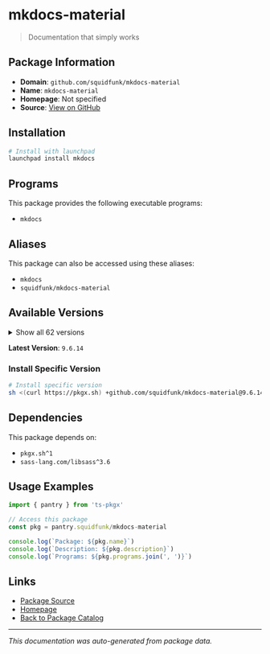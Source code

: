 # mkdocs-material

> Documentation that simply works

## Package Information

- **Domain**: `github.com/squidfunk/mkdocs-material`
- **Name**: `mkdocs-material`
- **Homepage**: Not specified
- **Source**: [View on GitHub](https://github.com/pkgxdev/pantry/tree/main/projects/github.com/squidfunk/mkdocs-material/package.yml)

## Installation

```bash
# Install with launchpad
launchpad install mkdocs
```

## Programs

This package provides the following executable programs:

- `mkdocs`

## Aliases

This package can also be accessed using these aliases:

- `mkdocs`
- `squidfunk/mkdocs-material`

## Available Versions

<details>
<summary>Show all 62 versions</summary>

- `9.6.14`, `9.6.13`, `9.6.12`, `9.6.11`, `9.6.10`
- `9.6.9`, `9.6.8`, `9.6.7`, `9.6.6`, `9.6.5`
- `9.6.4`, `9.6.3`, `9.6.2`, `9.6.1`, `9.6.0`
- `9.5.50`, `9.5.49`, `9.5.48`, `9.5.47`, `9.5.46`
- `9.5.45`, `9.5.44`, `9.5.43`, `9.5.42`, `9.5.41`
- `9.5.40`, `9.5.39`, `9.5.38`, `9.5.37`, `9.5.36`
- `9.5.35`, `9.5.34`, `9.5.33`, `9.5.32`, `9.5.31`
- `9.5.30`, `9.5.29`, `9.5.28`, `9.5.27`, `9.5.26`
- `9.5.25`, `9.5.24`, `9.5.23`, `9.5.22`, `9.5.21`
- `9.5.20`, `9.5.19`, `9.5.18`, `9.5.17`, `9.5.16`
- `9.5.15`, `9.5.14`, `9.5.13`, `9.5.12`, `9.5.11`
- `9.5.10`, `9.5.9`, `9.5.8`, `9.5.7`, `9.5.6`
- `9.5.5`, `9.5.4`

</details>

**Latest Version**: `9.6.14`

### Install Specific Version

```bash
# Install specific version
sh <(curl https://pkgx.sh) +github.com/squidfunk/mkdocs-material@9.6.14 -- $SHELL -i
```

## Dependencies

This package depends on:

- `pkgx.sh^1`
- `sass-lang.com/libsass^3.6`

## Usage Examples

```typescript
import { pantry } from 'ts-pkgx'

// Access this package
const pkg = pantry.squidfunk/mkdocs-material

console.log(`Package: ${pkg.name}`)
console.log(`Description: ${pkg.description}`)
console.log(`Programs: ${pkg.programs.join(', ')}`)
```

## Links

- [Package Source](https://github.com/pkgxdev/pantry/tree/main/projects/github.com/squidfunk/mkdocs-material/package.yml)
- [Homepage](#)
- [Back to Package Catalog](../package-catalog.md)

---

*This documentation was auto-generated from package data.*
